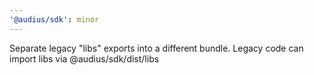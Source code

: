 ```yaml
---
'@audius/sdk': minor
---
```


Separate legacy "libs" exports into a different bundle. Legacy code can import libs via @audius/sdk/dist/libs
